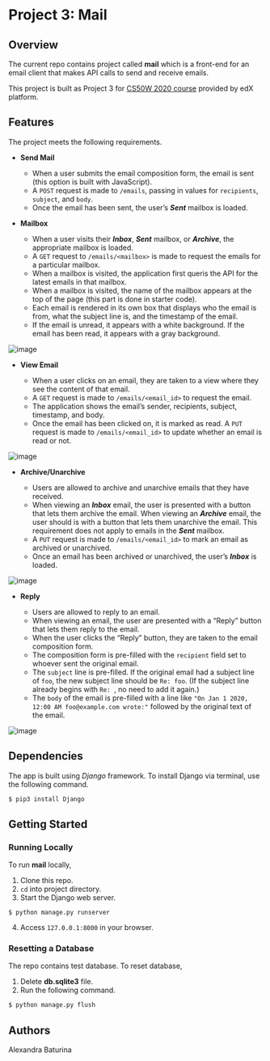 # Project 3: Mail
## Overview
The current repo contains project called **mail** which is a front-end for an email client that makes API calls to send and receive emails.

This project is built as Project 3 for [CS50W 2020 course](https://courses.edx.org/courses/course-v1:HarvardX+CS50W+Web/course/) provided by edX platform.
## Features
The project meets the following requirements.
* **Send Mail**
  
  * When a user submits the email composition form, the email is sent (this option is built with JavaScript).
  * A ```POST``` request is made to ```/emails```, passing in values for ```recipients```, ```subject```, and ```body```.
  * Once the email has been sent, the user’s ***Sent*** mailbox is loaded.
  
* **Mailbox**

  * When a user visits their ***Inbox***, ***Sent*** mailbox, or ***Archive***, the appropriate mailbox is loaded.
  * A ```GET``` request to ```/emails/<mailbox>``` is made to request the emails for a particular mailbox.
  * When a mailbox is visited, the application first queris the API for the latest emails in that mailbox.
  * When a mailbox is visited, the name of the mailbox appears at the top of the page (this part is done in starter code).
  * Each email is rendered in its own box  that displays who the email is from, what the subject line is, and the timestamp of the email.
  * If the email is unread, it appears with a white background. If the email has been read, it appears with a gray background.
  
![image](https://user-images.githubusercontent.com/53233637/92069814-3714af80-ed5f-11ea-8c54-730cb5709b0d.png)
  
* **View Email**

  * When a user clicks on an email, they are taken to a view where they see the content of that email.
  * A ```GET``` request is made to ```/emails/<email_id>``` to request the email.
  * The application shows the email’s sender, recipients, subject, timestamp, and body.
  * Once the email has been clicked on, it is marked as read. A ```PUT``` request is made to ```/emails/<email_id>``` to update whether an email is read or not.
  
![image](https://user-images.githubusercontent.com/53233637/92069896-7cd17800-ed5f-11ea-8c11-33c77e8452d1.png)

* **Archive/Unarchive**

  * Users are allowed to archive and unarchive emails that they have received.
  * When viewing an ***Inbox*** email, the user is presented with a button that lets them archive the email. When viewing an ***Archive*** email, the user should is with a button that lets them unarchive the email. This requirement does not apply to emails in the ***Sent*** mailbox.
  * A ```PUT``` request is made to ```/emails/<email_id>``` to mark an email as archived or unarchived.
  * Once an email has been archived or unarchived, the user’s ***Inbox*** is loaded.
  
![image](https://user-images.githubusercontent.com/53233637/92070059-e6518680-ed5f-11ea-83b6-d4e529ef478b.png)
  
* **Reply**

  * Users are allowed to reply to an email.
  * When viewing an email, the user are presented with a “Reply” button that lets them reply to the email.
  * When the user clicks the “Reply” button, they are taken to the email composition form.
  * The composition form is pre-filled with the ```recipient``` field set to whoever sent the original email.
  * The ```subject``` line is pre-filled. If the original email had a subject line of ```foo```, the new subject line should be ```Re: foo```. (If the subject line already begins with ```Re: ```, no need to add it again.)
  * The ```body``` of the email is pre-filled with a line like ```"On Jan 1 2020, 12:00 AM foo@example.com wrote:"``` followed by the original text of the email.

![image](https://user-images.githubusercontent.com/53233637/92070253-60820b00-ed60-11ea-9e2a-7764aec78b8d.png)
## Dependencies
The app is built using *Django* framework. To install Django via terminal, use the following command.
```sh
$ pip3 install Django
```
## Getting Started
### Running Locally
To run **mail** locally,
1. Clone this repo.
2. ```cd``` into project directory.
3. Start the Django web server.
```
$ python manage.py runserver
```
4. Access ```127.0.0.1:8000``` in your browser.
### Resetting a Database
The repo contains test database. To reset database,
1. Delete **db.sqlite3** file.
2. Run the following command.
```sh
$ python manage.py flush
```
## Authors
Alexandra Baturina
